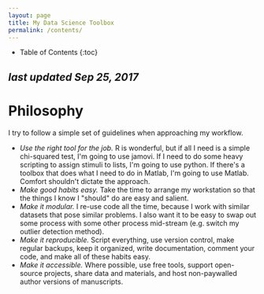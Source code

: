 ```yaml
---
layout: page
title: My Data Science Toolbox
permalink: /contents/
---
```


<style>
// Using numbers instead of bullets for listing
#markdown-toc ul {
    list-style: decimal;
}

#markdown-toc {
    border: 1px solid #aaa;
    padding: 1.5em;
    list-style: decimal;
    display: inline-block;
}
</style>

* Table of Contents
{:toc}
  
<i>last updated Sep 25, 2017</i>
---  
  
# Philosophy  
I try to follow a simple set of guidelines when approaching my workflow.
 - _Use the right tool for the job._ R is wonderful, but if all I need is a simple chi-squared test, I'm going to use jamovi. If I need to do some heavy scripting to assign stimuli to lists, I'm going to use python. If there's a toolbox that does what I need to do in Matlab, I'm going to use Matlab. Comfort shouldn't dictate the approach.  
 - _Make good habits easy._ Take the time to arrange my workstation so that the things I know I "should" do are easy and salient.
 - _Make it modular._ I re-use code all the time, because I work with similar datasets that pose similar problems. I also want it to be easy to swap out some process with some other process mid-stream (e.g. switch my outlier detection method).
 - _Make it reproducible._ Script everything, use version control, make regular backups, keep it organized, write documentation, comment your code, and make all of these habits easy.
 - _Make it accessible._ Where possible, use free tools, support open-source projects, share data and materials, and host non-paywalled author versions of manuscripts.

